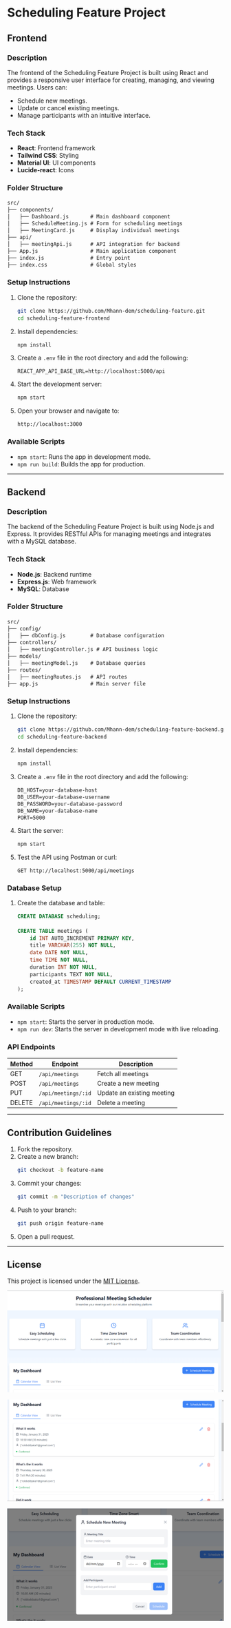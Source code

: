 # Scheduling Feature Project

## Frontend

### Description
The frontend of the Scheduling Feature Project is built using React and provides a responsive user interface for creating, managing, and viewing meetings. Users can:
- Schedule new meetings.
- Update or cancel existing meetings.
- Manage participants with an intuitive interface.

### Tech Stack
- **React**: Frontend framework
- **Tailwind CSS**: Styling
- **Material UI**: UI components
- **Lucide-react**: Icons

### Folder Structure
```plaintext
src/
├── components/
│   ├── Dashboard.js       # Main dashboard component
│   ├── ScheduleMeeting.js # Form for scheduling meetings
│   ├── MeetingCard.js     # Display individual meetings
├── api/
│   ├── meetingApi.js      # API integration for backend
├── App.js                 # Main application component
├── index.js               # Entry point
├── index.css              # Global styles
```

### Setup Instructions
1. Clone the repository:
   ```bash
   git clone https://github.com/Mhann-dem/scheduling-feature.git
   cd scheduling-feature-frontend
   ```

2. Install dependencies:
   ```bash
   npm install
   ```

3. Create a `.env` file in the root directory and add the following:
   ```plaintext
   REACT_APP_API_BASE_URL=http://localhost:5000/api
   ```

4. Start the development server:
   ```bash
   npm start
   ```

5. Open your browser and navigate to:
   ```plaintext
   http://localhost:3000
   ```

### Available Scripts
- `npm start`: Runs the app in development mode.
- `npm run build`: Builds the app for production.

---

## Backend

### Description
The backend of the Scheduling Feature Project is built using Node.js and Express. It provides RESTful APIs for managing meetings and integrates with a MySQL database.

### Tech Stack
- **Node.js**: Backend runtime
- **Express.js**: Web framework
- **MySQL**: Database

### Folder Structure
```plaintext
src/
├── config/
│   ├── dbConfig.js        # Database configuration
├── controllers/
│   ├── meetingController.js # API business logic
├── models/
│   ├── meetingModel.js    # Database queries
├── routes/
│   ├── meetingRoutes.js   # API routes
├── app.js                 # Main server file
```

### Setup Instructions
1. Clone the repository:
   ```bash
   git clone https://github.com/Mhann-dem/scheduling-feature-backend.git
   cd scheduling-feature-backend
   ```

2. Install dependencies:
   ```bash
   npm install
   ```

3. Create a `.env` file in the root directory and add the following:
   ```plaintext
   DB_HOST=your-database-host
   DB_USER=your-database-username
   DB_PASSWORD=your-database-password
   DB_NAME=your-database-name
   PORT=5000
   ```

4. Start the server:
   ```bash
   npm start
   ```

5. Test the API using Postman or curl:
   ```http
   GET http://localhost:5000/api/meetings
   ```

### Database Setup
1. Create the database and table:
   ```sql
   CREATE DATABASE scheduling;

   CREATE TABLE meetings (
       id INT AUTO_INCREMENT PRIMARY KEY,
       title VARCHAR(255) NOT NULL,
       date DATE NOT NULL,
       time TIME NOT NULL,
       duration INT NOT NULL,
       participants TEXT NOT NULL,
       created_at TIMESTAMP DEFAULT CURRENT_TIMESTAMP
   );
   ```

### Available Scripts
- `npm start`: Starts the server in production mode.
- `npm run dev`: Starts the server in development mode with live reloading.

### API Endpoints
| Method | Endpoint            | Description                 |
|--------|---------------------|-----------------------------|
| GET    | `/api/meetings`     | Fetch all meetings          |
| POST   | `/api/meetings`     | Create a new meeting        |
| PUT    | `/api/meetings/:id` | Update an existing meeting  |
| DELETE | `/api/meetings/:id` | Delete a meeting            |

---

## Contribution Guidelines
1. Fork the repository.
2. Create a new branch:
   ```bash
   git checkout -b feature-name
   ```
3. Commit your changes:
   ```bash
   git commit -m "Description of changes"
   ```
4. Push to your branch:
   ```bash
   git push origin feature-name
   ```
5. Open a pull request.

---

## License
This project is licensed under the [MIT License](LICENSE).



![alt Application Images](image.png)

![alt Dashboard Image](image-1.png)

![alt Schedule Button Image](image-2.png)
